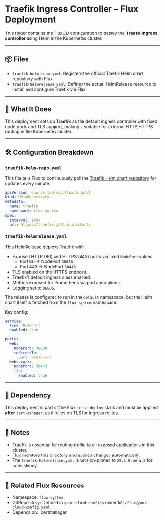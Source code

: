 # Traefik Ingress Controller – Flux Deployment

This folder contains the FluxCD configuration to deploy the **Traefik ingress controller** using Helm in the Kubernetes cluster.

---

## 📦 Files

- `traefik-helm-repo.yaml`: Registers the official Traefik Helm chart repository with Flux.
- `traefik-helmrelease.yaml`: Defines the actual HelmRelease resource to install and configure Traefik via Flux.

---

## 🚀 What It Does

This deployment sets up **Traefik** as the default ingress controller with fixed node ports and TLS support, making it suitable for external HTTP/HTTPS routing in the Kubernetes cluster.

---

## 🛠️ Configuration Breakdown

### `traefik-helm-repo.yaml`

This file tells Flux to continuously poll the [Traefik Helm chart repository](https://traefik.github.io/charts) for updates every minute.

```yaml
apiVersion: source.toolkit.fluxcd.io/v1
kind: HelmRepository
metadata:
  name: traefik
  namespace: flux-system
spec:
  interval: 1m0s
  url: https://traefik.github.io/charts
```

### `traefik-helmrelease.yaml`

This HelmRelease deploys Traefik with:

- Exposed HTTP (80) and HTTPS (443) ports via fixed `NodePort` values:
  - Port 80 → NodePort `30080`
  - Port 443 → NodePort `30443`
- TLS enabled on the HTTPS endpoint.
- Traefik’s default ingress class enabled.
- Metrics exposed for Prometheus via pod annotations.
- Logging set to `DEBUG`.

The release is configured to run in the `default` namespace, but the Helm chart itself is fetched from the `flux-system` namespace.

Key config:
```yaml
service:
  type: NodePort
  enabled: true

ports:
  web:
    nodePort: 30080
    redirectTo:
      port: websecure
  websecure:
    nodePort: 30443
    tls:
      enabled: true
```

---

## 🔄 Dependency

This deployment is part of the Flux `infra-deploy` stack and must be applied **after** `cert-manager`, as it relies on TLS for ingress routes.

---

## 📎 Notes

- Traefik is essential for routing traffic to all exposed applications in this cluster.
- Flux monitors this directory and applies changes automatically.
- The `traefik-helmrelease.yaml` is version-pinned to `28.1.0-beta.3` for consistency.

---

## 🧩 Related Flux Resources

- Namespace: `flux-system`
- GitRepository: Defined in `your-cloud-configs` under `k8s/flux/your-cloud-config.yaml`
- Depends on: `certmanager
